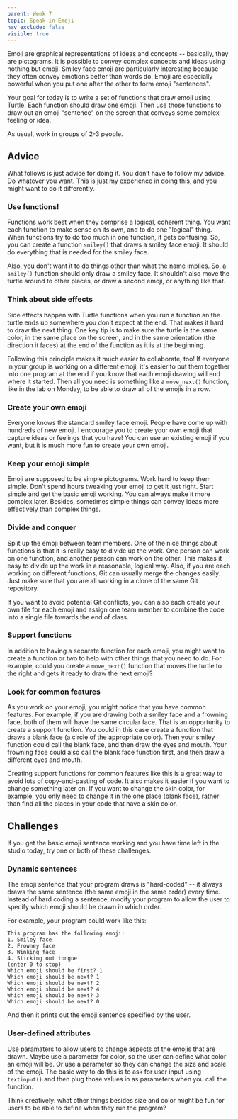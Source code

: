 ```yaml
---
parent: Week 7
topic: Speak in Emoji
nav_exclude: false
visible: true
---
```


Emoji are graphical representations of ideas and concepts -- basically, they are pictograms. It is possible to convey complex concepts and ideas using nothing but emoji. Smiley face emoji are particularly interesting because they often convey emotions better than words do. Emoji are especially powerful when you put one after the other to form emoji "sentences".

Your goal for today is to write a set of functions that draw emoji using Turtle. Each function should draw one emoji. Then use those functions to draw out an emoji "sentence" on the screen that conveys some complex feeling or idea.

As usual, work in groups of 2-3 people.

## Advice

What follows is just advice for doing it. You don’t have to follow my advice. Do whatever you want. This is just my experience in doing this, and you might want to do it differently.

### Use functions!

Functions work best when they comprise a logical, coherent thing. You want each function to make sense on its own, and to do one "logical" thing. When functions try to do too much in one function, it gets confusing. So, you can create a function `smiley()` that draws a smiley face emoji. It should do everything that is needed for the smiley face.

Also, you don't want it to do things other than what the name implies. So, a `smiley()` function should only draw a smiley face. It shouldn't also move the turtle around to other places, or draw a second emoji, or anything like that.

### Think about side effects

Side effects happen with Turtle functions when you run a function an the turtle ends up somewhere you don't expect at the end. That makes it hard to draw the next thing. One key tip is to make sure the turtle is the same color, in the same place on the screen, and in the same orientation (the direction it faces) at the end of the function as it is at the beginning.

Following this principle makes it much easier to collaborate, too! If everyone in your group is working on a different emoji, it's easier to put them together into one program at the end if you know that each emoji drawing will end where it started. Then all you need is something like a `move_next()` function, like in the lab on Monday, to be able to draw all of the emojis in a row.

### Create your own emoji

Everyone knows the standard smiley face emoji. People have come up with hundreds of new emoji. I encourage you to create your own emoji that capture ideas or feelings that you have! You can use an existing emoji if you want, but it is much more fun to create your own emoji.

### Keep your emoji simple

Emoji are supposed to be simple pictograms. Work hard to keep them simple. Don't spend hours tweaking your emoji to get it just right. Start simple and get the basic emoji working. You can always make it more complex later. Besides, sometimes simple things can convey ideas more effectively than complex things.

### Divide and conquer

Split up the emoji between team members. One of the nice things about functions is that it is really easy to divide up the work. One person can work on one function, and another person can work on the other. This makes it easy to divide up the work in a reasonable, logical way. Also, if you are each working on different functions, Git can usually merge the changes easily. Just make sure that you are all working in a clone of the same Git repository.

If you want to avoid potential Git conflicts, you can also each create your own file for each emoji and assign one team member to combine the code into a single file towards the end of class.

### Support functions

In addition to having a separate function for each emoji, you might want to create a function or two to help with other things that you need to do. For example, could you create a `move_next()` function that moves the turtle to the right and gets it ready to draw the next emoji?

### Look for common features

As you work on your emoji, you might notice that you have common features. For example, if you are drawing both a smiley face and a frowning face, both of them will have the same circular face. That is an opportunity to create a support function. You could in this case create a function that draws a blank face (a circle of the appropriate color). Then your smiley function could call the blank face, and then draw the eyes and mouth. Your frowning face could also call the blank face function first, and then draw a different eyes and mouth.  

Creating support functions for common features like this is a great way to avoid lots of copy-and-pasting of code. It also makes it easier if you want to change something later on. If you want to change the skin color, for example, you only need to change it in the one place (blank face), rather than find all the places in your code that have a skin color.

## Challenges

If you get the basic emoji sentence working and you have time left in the studio today, try one or both of these challenges.

### Dynamic sentences

The emoji sentence that your program draws is "hard-coded" -- it always draws the same sentence (the same emoji in the same order) every time. Instead of hard coding a sentence, modify your program to allow the user to specify which emoji should be drawn in which order.

For example, your program could work like this:
```
This program has the following emoji:
1. Smiley face
2. Frowney face
3. Winking face
4. Sticking out tongue
(enter 0 to stop)
Which emoji should be first? 1
Which emoji should be next? 1
Which emoji should be next? 2
Which emoji should be next? 4
Which emoji should be next? 3
Which emoji should be next? 0
```
And then it prints out the emoji sentence specified by the user.

### User-defined attributes

Use paramaters to allow users to change aspects of the emojis that are drawn. Maybe use a parameter for color, so the user can define what color an emoji will be. Or use a parameter so they can change the size and scale of the emoji. The basic way to do this is to ask for user input using `textinput()` and then plug those values in as parameters when you call the function. 

Think creatively: what other things besides size and color might be fun for users to be able to define when they run the program?

